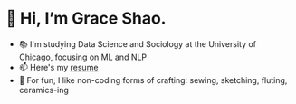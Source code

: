 # 👋 Hi, I’m Grace Shao.
- 📚 I'm studying Data Science and Sociology at the University of Chicago, focusing on ML and NLP
- 📫 Here's my [resume]([https://docs.google.com/document/d/1bnqEqDHHzAZVOhS7e-17B95omlesuky6/edit?usp=sharing&ouid=105541229420595986026&rtpof=true&sd=true](https://drive.google.com/file/d/10mr_K2II5Kuhs9ufPYCVgRbaZ3npx2jN/view?usp=sharing))
- 🧵 For fun, I like non-coding forms of crafting: sewing, sketching, fluting, ceramics-ing

<!---
graceshaoy/graceshaoy is a ✨ special ✨ repository because its `README.md` (this file) appears on your GitHub profile.
You can click the Preview link to take a look at your changes.
--->
